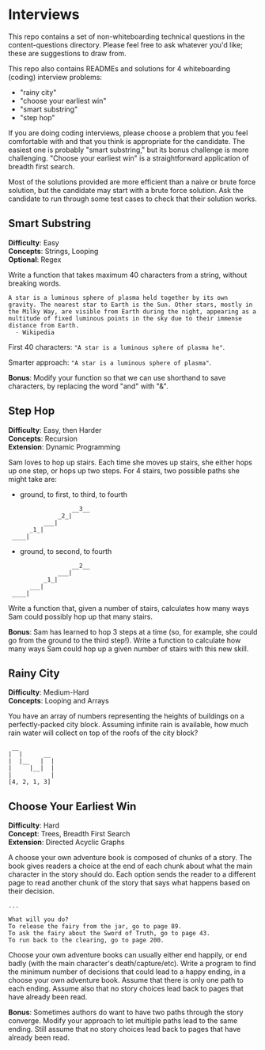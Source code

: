 # Interviews

This repo contains a set of non-whiteboarding technical questions in the content-questions directory. Please feel free to ask whatever you'd like; these are suggestions to draw from.

This repo also contains READMEs and solutions for 4 whiteboarding (coding) interview problems:
 - "rainy city"   
 - "choose your earliest win"   
 - "smart substring"   
 - "step hop" 

If you are doing coding interviews, please choose a problem that you feel comfortable with and that you think is appropriate for the candidate. The easiest one is probably "smart substring," but its bonus challenge is more challenging.  "Choose your earliest win" is a straightforward application of breadth first search. 

Most of the solutions provided are more efficient than a naive or brute force solution, but the candidate may start with a brute force solution. Ask the candidate to run through some test cases to check that their solution works.


## Smart Substring

**Difficulty**: Easy   
**Concepts**: Strings, Looping   
**Optional**: Regex   

Write a function that takes maximum 40 characters from a string, without breaking words.  

```
A star is a luminous sphere of plasma held together by its own gravity. The nearest star to Earth is the Sun. Other stars, mostly in the Milky Way, are visible from Earth during the night, appearing as a multitude of fixed luminous points in the sky due to their immense distance from Earth.
  - Wikipedia
```
First 40 characters: `"A star is a luminous sphere of plasma he"`.

Smarter approach: `"A star is a luminous sphere of plasma"`.


**Bonus**: Modify your function so that we can use shorthand to save characters, by replacing the word "and" with "&".





## Step Hop

**Difficulty**: Easy, then Harder   
**Concepts**: Recursion   
**Extension**: Dynamic Programming  

Sam loves to hop up stairs. Each time she moves up stairs, she either hops up one step, or hops up two steps.  For 4 stairs, two possible paths she might take are:


* ground, to first, to third, to fourth
```
                  __3__
              _2_|
          ___|
      _1_|
 ____|
```

* ground, to second, to fourth
```
                  __2__
              ___|
          _1_|
      ___|
 ____|
```

Write a function that, given a number of stairs, calculates how many ways Sam could possibly hop up that many stairs. 



**Bonus**: Sam has learned to hop 3 steps at a time (so, for example, she could go from the ground to the third step!).  Write a function to calculate how many ways Sam could hop up a given number of stairs with this new skill.




## Rainy City

**Difficulty**: Medium-Hard    
**Concepts**: Looping and Arrays

You have an array of numbers representing the heights of buildings on a perfectly-packed city block.  Assuming infinite rain is available, how much rain water will collect on top of the roofs of the city block?

```
 __
|  |      __
|  |__   |  |
|     |__|  |
|           |
[4, 2, 1, 3]
```






## Choose Your Earliest Win

**Difficulty**: Hard    
**Concept**: Trees, Breadth First Search     
**Extension**: Directed Acyclic Graphs   

A choose your own adventure book is composed of chunks of a story.   The book gives readers a choice at the end of each chunk about what the main character in the story should do.  Each option sends the reader to a different page to read another chunk of the story that says what happens based on their decision.

```
...

What will you do?
To release the fairy from the jar, go to page 89.
To ask the fairy about the Sword of Truth, go to page 43.
To run back to the clearing, go to page 200.
```

Choose your own adventure books can usually either end happily, or end badly (with the main character's death/capture/etc).  Write a program to find the minimum number of decisions that could lead to a happy ending, in a choose your own adventure book. Assume that there is only one path to each ending.  Assume also that no story choices lead back to pages that have already been read.



**Bonus**: Sometimes authors do want to have two paths through the story converge. Modify your approach to let multiple paths lead to the same ending. Still assume that no story choices lead back to pages that have already been read.
